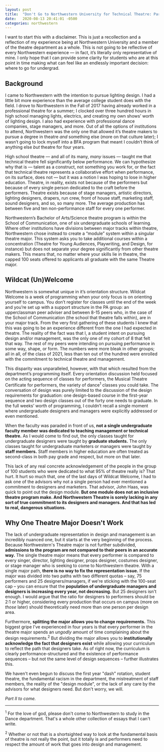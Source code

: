 ```yaml
---
layout: post
title:  "Don't Go to Northwestern University for Technical Theatre: Part I"
date:   2020-08-13 20:41:01 -0500
categories: northwestern
---
```

I want to start this with a disclaimer. This is just a recollection and a reflection of my experience being at Northwestern University and a member of the theatre department as a whole. This is not going to be reflective of every Northwestern experience — in fact, it’s literally only representative of mine. I only hope that I can provide some clarity for students who are at this point in time making what can feel like an endlessly important decision: where to go for undergrad.

## **Background**

I came to Northwestern with the intention to pursue lighting design. I had a little bit more experience than the average college student does with the field. I drove to Northwestern in the Fall of 2017 having already worked in a professional theatre for a summer; I clocked over three hundred hours in high school managing lights, electrics, and creating my own shows’ worth of lighting design. I also had experience with professional dance companies, stage managers, and more. Out of all the options of institutions to attend, Northwestern was the only one that allowed it’s theatre makers to pursue a degree in theatre *and* something else (more on that culture later); I wasn’t going to lock myself into a BFA program that meant I couldn’t think of anything else *but* theatre for four years. 

High school theatre — and all of its many, *many* issues — taught me that technical theatre fell significantly below performance. We can hypothesize why that is — talent as a construct, not something you work for, or the fact that technical theatre represents a collaborative effort when performance, on its surface, does not — but it was a notion I was hoping to lose in higher education. Theatre, in reality, exists not because of the performers but because of every single person dedicated to the craft before the performers. Theatre exists because of stage managers, artistic directors, lighting designers, drapers, run crew, front of house staff, marketing staff, sound designers, and so, so many more. The average production has between five and ten non-performance staff for every one performer.

Northwestern’s Bachelor of Arts/Science theatre program is within the School of Communication, one of six undergraduate schools of learning. Where other institutions have divisions between major tracks within theatre, Northwestern chose instead to create a “module” system within a singular theatre major. This system asks you to take additional courses within a concentration (Theatre for Young Audiences, Playwriting, and Design, for instance) but does not separate your degree significantly from other theatre makers. This means that, no matter where your skills lie in theatre, the capped 100 seats offered to applicants all graduate with the same Theatre major.

## **Wildcat (Un)Welcome**

Northwestern is somewhat unique in it’s orientation structure. Wildcat Welcome is a week of programming when your only focus is on orienting yourself to campus. You don’t register for classes until the end of the week and you’re set up with a support structure in the PA group: an upperclassman peer adviser and between 8-15 peers who, in the case of the School of Communication (the school that theatre falls within), are in your major track. From the very first gathering of these students I knew that this was going to be an experience different from the one I had expected in theatre.  The reality of the fact was that I, a student intent on pursuing design and/or management, was the only one of my cohort of 8 that felt that way. The rest of my peers were intending on pursuing performance in some way, shape, or form. The numbers were more bleak in other groups; all in all, of the class of 2021, less than ten out of the hundred were enrolled with the commitment to technical theatre and management.

This disparity was unparalleled, however, with that which resulted from the department’s programming itself. Every orientation discussion held focused on the acting sequence of classes for performers, the Musical Theatre Certificate for performers, the variety of dance<sup>1</sup> classes you could take. The conversation of design was purely limited to the discussion of the design requirements for graduation: one design-based course in the first-year sequence and two design classes out of the forty one needs to graduate. In the full weeks’ worth of programming, I couldn’t recall a single moment where undergraduate designers and managers were explicitly addressed or even mentioned. 

When the faculty was paraded in front of us, **not a single undergraduate faculty member was dedicated to teaching management or technical theatre.** As I would come to find out, the only classes taught for undergraduate designers were taught by **graduate students.** The only classes taught for undergraduate marketers or managers were taught by **staff members.** Staff members in higher education are often treated as second-class in both pay grade and respect, but more on that later.

This lack of any real concrete acknowledgement of the people in the group of 100 students who were dedicated to what 95% of theatre really is? That hurt. It hurt so much that, one of the last days of Wildcat Welcome, I had to ask one of the advisors why not a single person had ever mentioned a commitment to designers and marketers. That advisor, John Haas, was quick to point out the design module. **But one module does not an inclusive theatre program make. And Northwestern Theatre is sorely lacking in any sort of true commitment to its designers and managers. And that has led to real, dangerous situations.** 

## Why One Theatre Major Doesn't Work

The lack of undergraduate representation in design and management is an incredibly nuanced one, but it starts at the very beginning of the process. Because Northwestern's Theatre major is not further subdivided, **admissions to the program are not compared to their peers in an accurate way.** The single theatre major means that every performer is compared to every singer, director, lighting designer, props designer, costumes designer, or stage manager who is seeking to come to Northwestern theatre. With a single major path, **there is no way to fix the representation issue.** If the major was divided into two paths with two different quotas – say, 75 performers and 25 designers/managers, if we're sticking with the 100-seat cap – you can ensure that the **population of undergraduate managers and designers is increasing every year, not decreasing.** But 25 designers isn't enough. I would argue that the ratio for designers to performers should be 2:1 or higher, considering every production that occurs on campus (more on *those* later) should theoretically need more than one person per design area.

Furthermore, **splitting the major allows you to change requirements.** This biggest gripe I've experienced in four years is that every performer in the theatre major spends an *ungodly* amount of time complaining about the design requirements.<sup>2</sup> But dividing the major allows you to **institutionally acknowledge the fact that designers exist** while allowing your curriculum to reflect the path that designers take. As of right now, the curriculum is clearly performance-structured and the existence of performance sequences – but not the same level of design sequences – further illustrates this.

We haven't even begun to discuss the first year "dash" rotation, student theatre, the fundamental racism in the department, the mistreatment of staff members, the reality of the "design module", or the lack of any care by the advisors for what designers need. But don't worry, we will.

*Part II to come.*



---

<sup>1</sup> For the love of god, please don't come to Northwestern to study in the Dance department. That's a whole other collection of essays that I can't write.

<sup>2</sup>  Whether or not that is a shortsighted way to look at the fundamental basis of theatre is not really the point, but it totally is and performers need to respect the amount of work that goes into design and management.